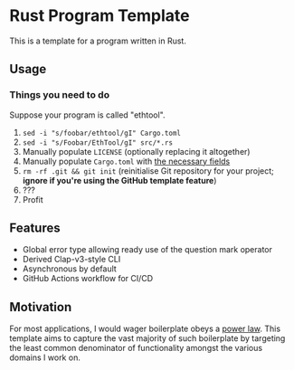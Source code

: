 # Rust Program Template #

This is a template for a program written in Rust.

## Usage ##

### Things you need to do ###

Suppose your program is called "ethtool".

 1. `sed -i "s/foobar/ethtool/gI" Cargo.toml`
 2. `sed -i "s/Foobar/EthTool/gI" src/*.rs`
 3. Manually populate `LICENSE` (optionally replacing it altogether)
 4. Manually populate `Cargo.toml` with [the necessary fields](https://doc.rust-lang.org/cargo/reference/manifest.html)
 5. `rm -rf .git && git init` (reinitialise Git repository for your project; **ignore if you're using the GitHub template feature**)
 6. ???
 7. Profit

## Features ##

 - Global error type allowing ready use of the question mark operator
 - Derived Clap-v3-style CLI
 - Asynchronous by default
 - GitHub Actions workflow for CI/CD

## Motivation ##

For most applications, I would wager boilerplate obeys a [power law](https://en.wikipedia.org/wiki/Power_law). This template aims to capture the vast majority of such boilerplate by targeting the least common denominator of functionality amongst the various domains I work on.

